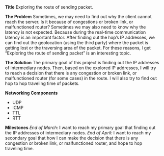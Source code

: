 **Title**
Exploring the route of sending packet. 

**The Problem**
Sometimes, we may need to find out why the client cannot reach the server. Is it because of congestions or broken link, or malfunctioned router? Sometimes we may also need to know why the latency is not expected. Because during the real-time communication latency is an important factor. After finding out the hop’s IP addresses, we can find out the geolocation (using the third party) where the packet is getting lost or the traversing area of the packet. For these reasons, I get “Exploring the route of sending packet” is an interesting topic.

**The Solution**
The primary goal of this project is finding out the IP addresses of intermediary nodes. Then, based on the explored IP addresses, I will try to reach a decision that there is any congestion or broken link, or malfunctioned router (for some cases) in the route. I will also try to find out hop to hop traveling time of packets.   

**Networking Components**
* UDP
* ICMP
* TTL
* RTT

**Milestones**
_End of March:_ I want to reach my primary goal that finding out the IP addresses of intermediary nodes.
_End of April:_ I want to reach my secondary goal that how I can make the decision that there is any congestion or broken link, or malfunctioned router, and hope to hop traveling time.
